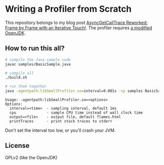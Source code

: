 Writing a Profiler from Scratch
===============================

This repository belongs to my blog post [AsyncGetCallTrace Reworked: Frame by Frame with an Iterative Touch!](https://mostlynerdless.de/blog/2023/08/05/asyncgetcalltrace-reworked-frame-by-frame-with-an-iterative-touch). The profiler requires [a modified OpenJDK](https://github.com/parttimenerd/jdk/tree/asgst_iterator).

How to run this all?
--------------------

```sh
# compile the Java sample code
javac samples/BasicSample.java

# compile all
./build.sh

# run them together
java -agentpath:libSmallProfiler.so=interval=0.001s -cp samples BasicSample
```

```
Usage: -agentpath:libSmallProfiler.so=<options>
Options:
  interval=<time>  - sampling interval, default 1ms
  cpu              - sample CPU time instead of wall clock time
  output=<file>    - output file, default flames.html
  printTraces      - print stack traces to stderr
```

Don't set the interval too low, or you'll crash your JVM.

License
-------
GPLv2 (like the OpenJDK)